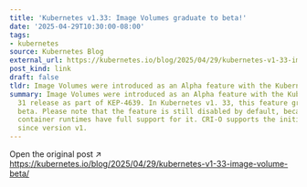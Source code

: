 ```yaml
---
title: 'Kubernetes v1.33: Image Volumes graduate to beta!'
date: '2025-04-29T10:30:00-08:00'
tags:
- kubernetes
source: Kubernetes Blog
external_url: https://kubernetes.io/blog/2025/04/29/kubernetes-v1-33-image-volume-beta/
post_kind: link
draft: false
tldr: Image Volumes were introduced as an Alpha feature with the Kubernetes v1.
summary: Image Volumes were introduced as an Alpha feature with the Kubernetes v1.
  31 release as part of KEP-4639. In Kubernetes v1. 33, this feature graduates to
  beta. Please note that the feature is still disabled by default, because not all
  container runtimes have full support for it. CRI-O supports the initial feature
  since version v1.
---
```

Open the original post ↗ https://kubernetes.io/blog/2025/04/29/kubernetes-v1-33-image-volume-beta/
